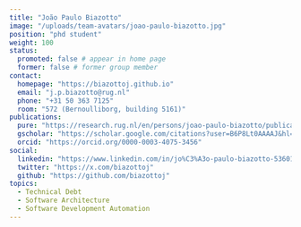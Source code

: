 ```yaml
---
title: "João Paulo Biazotto"
image: "/uploads/team-avatars/joao-paulo-biazotto.jpg"
position: "phd student"
weight: 100
status:
  promoted: false # appear in home page
  former: false # former group member
contact:
  homepage: "https://biazottoj.github.io"
  email: "j.p.biazotto@rug.nl"
  phone: "+31 50 363 7125"
  room: "572 (Bernoulliborg, building 5161)"
publications:
  pure: "https://research.rug.nl/en/persons/joao-paulo-biazotto/publications/"
  gscholar: "https://scholar.google.com/citations?user=B6P8Lt0AAAAJ&hl=en"
  orcid: "https://orcid.org/0000-0003-4075-3456"
social:
  linkedin: "https://www.linkedin.com/in/jo%C3%A3o-paulo-biazotto-53601897"
  twitter: "https://x.com/biazottoj"
  github: "https://github.com/biazottoj"
topics:
  - Technical Debt
  - Software Architecture
  - Software Development Automation
---
```

